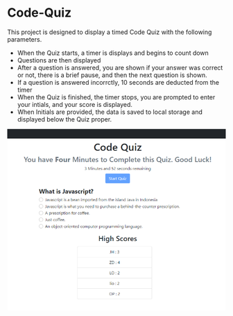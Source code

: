 # Code-Quiz

This project is designed to display a timed Code Quiz with the following parameters.

- When the Quiz starts, a timer is displays and begins to count down
- Questions are then displayed
- After a question is answered, you are shown if your answer was correct or not, there is a brief pause, and then the next question is shown.
- If a question is answered incorrctly, 10 seconds are deducted from the timer
- When the Quiz is finished, the timer stops, you are prompted to enter your intials, and your score is displayed.
- When Initials are provided, the data is saved to local storage and displayed below the Quiz proper. 


![Project Img](assets/codeQuizSnip.PNG)